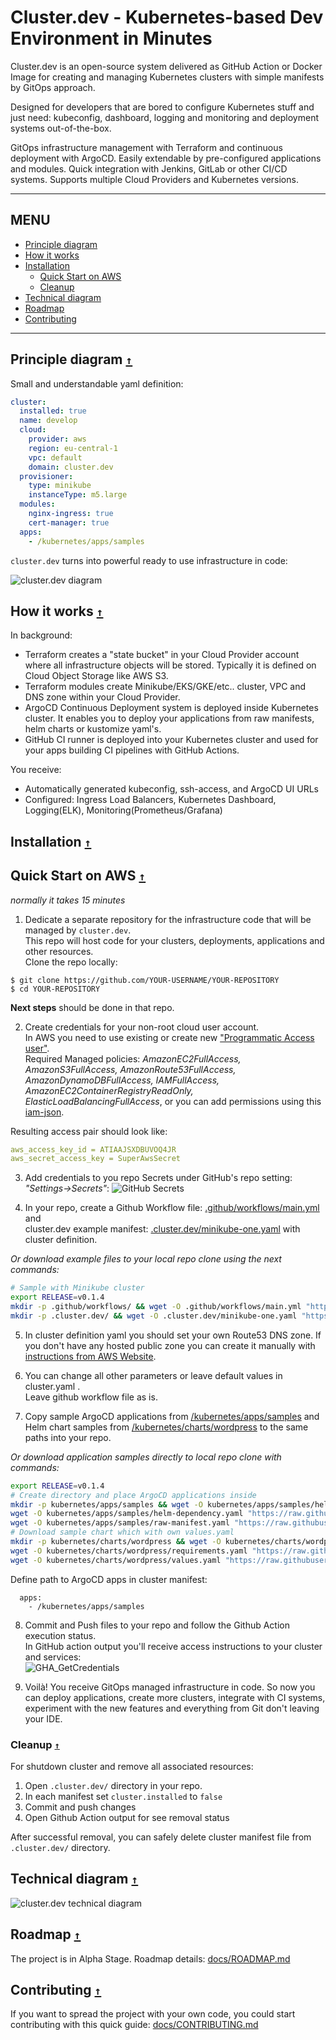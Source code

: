 # Cluster.dev - Kubernetes-based Dev Environment in Minutes

Cluster.dev is an open-source system delivered as GitHub Action or Docker Image for creating and managing Kubernetes clusters with simple manifests by GitOps approach.

Designed for developers that are bored to configure Kubernetes stuff and just need: kubeconfig, dashboard, logging and monitoring and deployment systems out-of-the-box.

GitOps infrastructure management with Terraform and continuous deployment with ArgoCD. Easily extendable by pre-configured applications and modules. Quick integration with Jenkins, GitLab or  other CI/CD systems. Supports multiple Cloud Providers and Kubernetes versions.

----

## MENU
* [Principle diagram](#principle-diagram-)
* [How it works](#how-it-works-)
* [Installation](#installation-)
  * [Quick Start on AWS](#quick-start-on-aws-)
  * [Cleanup](#cleanup-)
* [Technical diagram](#technical-diagram-)
* [Roadmap](#roadmap-)
* [Contributing](#contributing-)

----


## Principle diagram [`↑`](#menu)

Small and understandable yaml definition:

```yaml
cluster:
  installed: true
  name: develop
  cloud:
    provider: aws
    region: eu-central-1
    vpc: default
    domain: cluster.dev
  provisioner:
    type: minikube
    instanceType: m5.large
  modules:
    nginx-ingress: true
    cert-manager: true
  apps:
    - /kubernetes/apps/samples
```

`cluster.dev` turns into powerful ready to use infrastructure in code:

![cluster.dev diagram](docs/images/cluster-dev-diagram.png)

## How it works [`↑`](#menu)

In background:

* Terraform creates a "state bucket" in your Cloud Provider account where all infrastructure objects will be stored. Typically it is defined on Cloud Object Storage like AWS S3.
* Terraform modules create Minikube/EKS/GKE/etc.. cluster, VPC and DNS zone within your Cloud Provider.
* ArgoCD Continuous Deployment system is deployed inside Kubernetes cluster. It enables you to deploy your applications from raw manifests, helm charts or kustomize yaml's.
* GitHub CI runner is deployed into your Kubernetes cluster and used for your apps building CI pipelines with GitHub Actions.

You receive:

* Automatically generated kubeconfig, ssh-access, and ArgoCD UI URLs
* Configured: Ingress Load Balancers, Kubernetes Dashboard, Logging(ELK), Monitoring(Prometheus/Grafana)


## Installation [`↑`](#menu)

## Quick Start on AWS [`↑`](#menu)

_normally it takes 15 minutes_  
1. Dedicate a separate repository for the infrastructure code that will be managed by `cluster.dev`.  
This repo will host code for your clusters, deployments, applications and other resources.  
Clone the repo locally:
```
$ git clone https://github.com/YOUR-USERNAME/YOUR-REPOSITORY
$ cd YOUR-REPOSITORY
```
**Next steps** should be done in that repo.

2. Create credentials for your non-root cloud user account.  
In AWS you need to use existing or create new ["Programmatic Access user"](https://docs.aws.amazon.com/IAM/latest/UserGuide/id_users_create.html#id_users_create_console).   
Required Managed policies: _AmazonEC2FullAccess, AmazonS3FullAccess, AmazonRoute53FullAccess, AmazonDynamoDBFullAccess, IAMFullAccess, AmazonEC2ContainerRegistryReadOnly, ElasticLoadBalancingFullAccess_, or you can add permissions using this [iam-json](https://gist.github.com/dgozalo/bc4b932d51f22ca5d8dad07d9a1fe0f2).

Resulting access pair should look like:
```yaml
aws_access_key_id = ATIAAJSXDBUVOQ4JR
aws_secret_access_key = SuperAwsSecret
```

3. Add credentials to you repo Secrets under GitHub's repo setting: _"Settings->Secrets"_:
 ![GitHub Secrets](docs/images/gh-secrets.png)

4. In your repo, create a Github Workflow file: [.github/workflows/main.yml](.github/workflows/main.yml) and  
 cluster.dev example manifest: [.cluster.dev/minikube-one.yaml](.cluster.dev/minikube-one.yaml) with cluster definition.

_Or download example files to your local repo clone using the next commands:_


```bash
# Sample with Minikube cluster
export RELEASE=v0.1.4
mkdir -p .github/workflows/ && wget -O .github/workflows/main.yml "https://raw.githubusercontent.com/shalb/cluster.dev/${RELEASE}/docs/quick-start/aws/github-workflow.yaml"
mkdir -p .cluster.dev/ && wget -O .cluster.dev/minikube-one.yaml "https://raw.githubusercontent.com/shalb/cluster.dev/${RELEASE}/docs/quick-start/aws/minikube-cluster-definition.yaml"
```

5. In cluster definition yaml you should set your own Route53 DNS zone. If you don't have any hosted public zone you can create it manually with [instructions from AWS Website](https://docs.aws.amazon.com/Route53/latest/DeveloperGuide/CreatingHostedZone.html).  

6. You can change all other parameters or leave default values in cluster.yaml .  
Leave github workflow file as is.  

7. Copy sample ArgoCD applications from [/kubernetes/apps/samples](https://github.com/shalb/cluster.dev/tree/master/kubernetes/apps/samples) and Helm chart samples from [/kubernetes/charts/wordpress](https://github.com/shalb/cluster.dev/tree/master/kubernetes/charts/wordpress) to the same paths into your repo.

_Or download application samples directly to local repo clone with commands:_
```bash
export RELEASE=v0.1.4
# Create directory and place ArgoCD applications inside 
mkdir -p kubernetes/apps/samples && wget -O kubernetes/apps/samples/helm-all-in-app.yaml "https://raw.githubusercontent.com/shalb/cluster.dev/${RELEASE}/kubernetes/apps/samples/helm-all-in-app.yaml"
wget -O kubernetes/apps/samples/helm-dependency.yaml "https://raw.githubusercontent.com/shalb/cluster.dev/${RELEASE}/kubernetes/apps/samples/helm-dependency.yaml"
wget -O kubernetes/apps/samples/raw-manifest.yaml "https://raw.githubusercontent.com/shalb/cluster.dev/${RELEASE}/kubernetes/apps/samples/raw-manifest.yaml"
# Download sample chart which with own values.yaml
mkdir -p kubernetes/charts/wordpress && wget -O kubernetes/charts/wordpress/Chart.yaml "https://raw.githubusercontent.com/shalb/cluster.dev/${RELEASE}/kubernetes/charts/wordpress/Chart.yaml"
wget -O kubernetes/charts/wordpress/requirements.yaml "https://raw.githubusercontent.com/shalb/cluster.dev/${RELEASE}/kubernetes/charts/wordpress/requirements.yaml"
wget -O kubernetes/charts/wordpress/values.yaml "https://raw.githubusercontent.com/shalb/cluster.dev/${RELEASE}/kubernetes/charts/wordpress/values.yaml"
```

Define path to ArgoCD apps in cluster manifest:  
```
  apps:
    - /kubernetes/apps/samples
```  

8. Commit and Push files to your repo and follow the Github Action execution status.  
In GitHub action output you'll receive access instructions to your cluster and services:  
![GHA_GetCredentials](docs/images/gha_get_credentials.png)

9. Voilà! You receive GitOps managed infrastructure in code. So now you can deploy applications, create more clusters, integrate with CI systems, experiment with the new features and everything from Git don't leaving your IDE.

### Cleanup [`↑`](#menu)

For shutdown cluster and remove all associated resources:

1. Open `.cluster.dev/` directory in your repo.
2. In each manifest set `cluster.installed` to `false`
3. Commit and push changes
4. Open Github Action output for see removal status

After successful removal, you can safely delete cluster manifest file from `.cluster.dev/` directory.


## Technical diagram [`↑`](#menu)

![cluster.dev technical diagram](docs/images/cluster-dev-technical-diagram.png)


## Roadmap [`↑`](#menu)

The project is in Alpha Stage. Roadmap details: [docs/ROADMAP.md](docs/ROADMAP.md)

## Contributing [`↑`](#menu)

If you want to spread the project with your own code, you could start contributing with this quick guide: [docs/CONTRIBUTING.md](docs/CONTRIBUTING.md)
